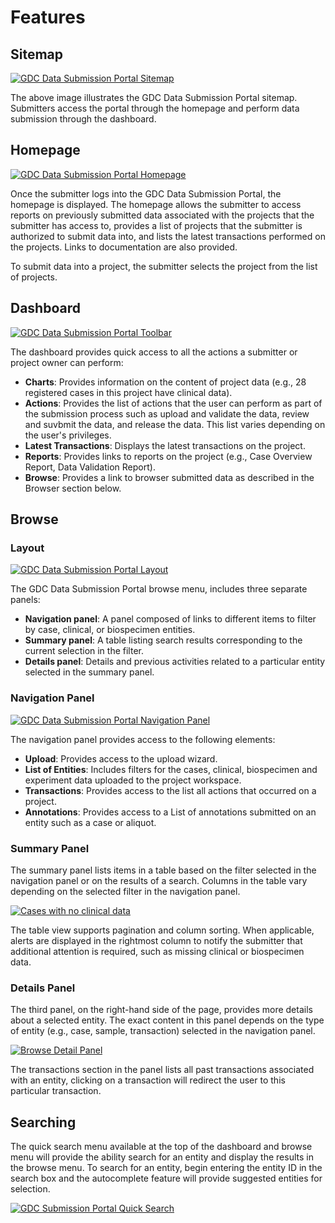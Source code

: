 # Features

## Sitemap

[![GDC Data Submission Portal Sitemap](images/GDC_Submission_Sitemap.png)](images/GDC_Submission_Sitemap.png "Click to see the full image.")

The above image illustrates the GDC Data Submission Portal sitemap. Submitters access the portal through the homepage and perform data submission through the dashboard.

## Homepage

[![GDC Data Submission Portal Homepage](images/GDC_Submission_Homepage.png)](images/GDC_Submission_Homepage.png "Click to see the full image.")

Once the submitter logs into the GDC Data Submission Portal, the homepage is displayed. The homepage allows the submitter to access reports on previously submitted data associated with the projects that the submitter has access to, provides a list of projects that the submitter is authorized to submit data into, and lists the latest transactions performed on the projects. Links to documentation are also provided. 

To submit data into a project, the submitter selects the project from the list of projects. 

## Dashboard

[![GDC Data Submission Portal Toolbar](images/GDC_Submission_Dashboard.png)](images/GDC_Submission_Dashboard.png "Click to see the full image.")

The dashboard provides quick access to all the actions a submitter or project owner can perform:

* __Charts__: Provides information on the content of project data (e.g., 28 registered cases in this project have clinical data).
* __Actions__: Provides the list of actions that the user can perform as part of the submission process such as upload and validate the data, review and suvbmit the data, and release the data. This list varies depending on the user's privileges.
* __Latest Transactions__: Displays the latest transactions on the project.
* __Reports__: Provides links to reports on the project (e.g., Case Overview Report, Data Validation Report).
* __Browse__: Provides a link to browser submitted data as described in the Browser section below.

## Browse

### Layout

[![GDC Data Submission Portal Layout](images/GDC_Submission_Portal_Layout.png)](images/GDC_Submission_Portal_Layout.png "Click to see the full image.")

The GDC Data Submission Portal browse menu, includes three separate panels:

* __Navigation panel__: A panel composed of links to different items to filter by case, clinical, or biospecimen entities.
* __Summary panel__: A table listing search results corresponding to the current selection in the filter.
* __Details panel__: Details and previous activities related to a particular entity selected in the summary panel.


### Navigation Panel

[![GDC Data Submission Portal Navigation Panel](images/GDC_Submission_Navigation.png)](images/GDC_Submission_Navigation.png "Click to see the full image.")

The navigation panel provides access to the following elements:

* __Upload__: Provides access to the upload wizard. 
* __List of Entities__: Includes filters for the cases, clinical, biospecimen and experiment data uploaded to the project workspace.
* __Transactions__: Provides access to the list all actions that occurred on a project.
* __Annotations__: Provides access to a List of annotations submitted on an entity such as a case or aliquot.

### Summary Panel

The summary panel lists items in a table based on the filter selected in the navigation panel or on the results of a search. Columns in the table vary depending on the selected filter in the navigation panel.

[![Cases with no clinical data](images/GDC_Submission_Cases_with_no_Clinical_Data.png)](images/GDC_Submission_Cases_with_no_Clinical_Data.png "Click to see the full image.")

The table view supports pagination and column sorting. When applicable, alerts are displayed in the rightmost column to notify the submitter that additional attention is required, such as missing clinical or biospecimen data.

### Details Panel

The third panel, on the right-hand side of the page, provides more details about a selected entity. The exact content in this panel depends on the type of entity (e.g., case, sample, transaction) selected in the navigation panel.

[![Browse Detail Panel](images/GDC_Submission_Details_Panel.png)](images/GDC_Submission_Details_Panel.png "Click to see the full image.")

The transactions section in the panel lists all past transactions associated with an entity, clicking on a transaction will redirect the user to this particular transaction.

## Searching

The quick search menu available at the top of the dashboard and browse menu will provide the ability search for an entity and display the results in the browse menu. To search for an entity, begin entering the entity ID in the search box and the autocomplete feature will provide suggested entities for selection.

[![GDC Submission Portal Quick Search](images/GDC_Submission_Quick_Search.png)](images/GDC_Submission_Quick_Search.png "Click to see the full image.")
